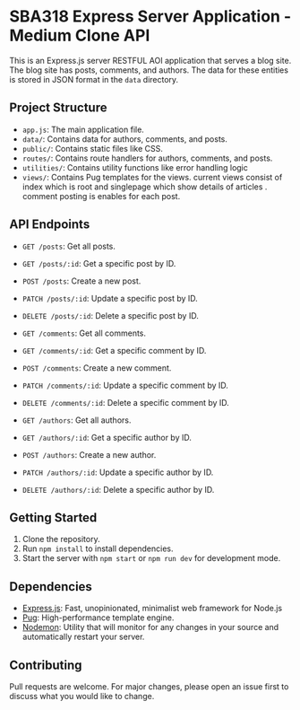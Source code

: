 # SBA318 Express Server Application - Medium Clone API

This is an Express.js server RESTFUL AOI application that serves a blog site. The blog site has posts, comments, and authors. The data for these entities is stored in JSON format in the `data` directory.

## Project Structure

- `app.js`: The main application file.
- `data/`: Contains data for authors, comments, and posts.
- `public/`: Contains static files like CSS.
- `routes/`: Contains route handlers for authors, comments, and posts.
- `utilities/`: Contains utility functions like error handling logic
- `views/`: Contains Pug templates for the views. current views consist of index which is root 
            and singlepage which show details of articles . comment posting is enables for each post.

## API Endpoints

- `GET /posts`: Get all posts.
- `GET /posts/:id`: Get a specific post by ID.
- `POST /posts`: Create a new post.
- `PATCH /posts/:id`: Update a specific post by ID.
- `DELETE /posts/:id`: Delete a specific post by ID.

- `GET /comments`: Get all comments.
- `GET /comments/:id`: Get a specific comment by ID.
- `POST /comments`: Create a new comment.
- `PATCH /comments/:id`: Update a specific comment by ID.
- `DELETE /comments/:id`: Delete a specific comment by ID.

- `GET /authors`: Get all authors.
- `GET /authors/:id`: Get a specific author by ID.
- `POST /authors`: Create a new author.
- `PATCH /authors/:id`: Update a specific author by ID.
- `DELETE /authors/:id`: Delete a specific author by ID.


## Getting Started

1. Clone the repository.
2. Run `npm install` to install dependencies.
3. Start the server with `npm start` or `npm run dev` for development mode.

## Dependencies

- [Express.js](https://expressjs.com/): Fast, unopinionated, minimalist web framework for Node.js
- [Pug](https://pugjs.org/): High-performance template engine.
- [Nodemon](https://nodemon.io/): Utility that will monitor for any changes in your source and automatically restart your server.

## Contributing

Pull requests are welcome. For major changes, please open an issue first to discuss what you would like to change.
